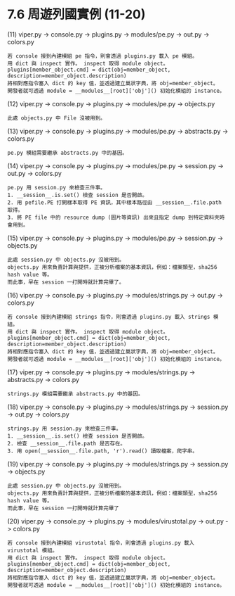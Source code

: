 # 7.6 周遊列國實例 \(11-20\)

\(11\) viper.py -&gt; console.py -&gt; plugins.py -&gt; modules/pe.py -&gt; out.py -&gt; colors.py

```text
若 console 接到內建模組 pe 指令，則會透過 plugins.py 載入 pe 模組。
用 dict 與 inspect 實作。 inspect 取得 module object。
plugins[member_object.cmd] = dict(obj=member_object, description=member_object.description)
將相對應指令塞入 dict 的 key 值，並透過建立巢狀字典，將 obj=member_object。
開發者就可透過 module = __modules__[root]['obj']() 初始化模組的 instance。
```

\(12\) viper.py -&gt; console.py -&gt; plugins.py -&gt; modules/pe.py -&gt; objects.py

```text
此處 objects.py 中 File 沒被用到。
```

\(13\) viper.py -&gt; console.py -&gt; plugins.py -&gt; modules/pe.py -&gt; abstracts.py -&gt; colors.py

```text
pe.py 模組需要繼承 abstracts.py 中的基因。
```

\(14\) viper.py -&gt; console.py -&gt; plugins.py -&gt; modules/pe.py -&gt; session.py -&gt; out.py -&gt; colors.py

```text
pe.py 用 session.py 來檢查三件事。
1. __session__.is.set() 檢查 session 是否開啟。
2. 用 pefile.PE 打開樣本取得 PE 資訊，其中樣本路徑由 __session__.file.path 取得。
3. 將 PE file 中的 resource dump (圖片等資訊) 出來且指定 dump 到特定資料夾時會用到。
```

\(15\) viper.py -&gt; console.py -&gt; plugins.py -&gt; modules/pe.py -&gt; session.py -&gt; objects.py

```text
此處 session.py 中 objects.py 沒被用到。
objects.py 用來負責計算與提供，正被分析檔案的基本資訊，例如：檔案類型，sha256 hash value 等。
而此事，早在 session 一打開時就計算完畢了。
```

\(16\) viper.py -&gt; console.py -&gt; plugins.py -&gt; modules/strings.py -&gt; out.py -&gt; colors.py

```text
若 console 接到內建模組 strings 指令，則會透過 plugins.py 載入 strings 模組。
用 dict 與 inspect 實作。 inspect 取得 module object。
plugins[member_object.cmd] = dict(obj=member_object, description=member_object.description)
將相對應指令塞入 dict 的 key 值，並透過建立巢狀字典，將 obj=member_object。
開發者就可透過 module = __modules__[root]['obj']() 初始化模組的 instance。
```

\(17\) viper.py -&gt; console.py -&gt; plugins.py -&gt; modules/strings.py -&gt; abstracts.py -&gt; colors.py

```text
strings.py 模組需要繼承 abstracts.py 中的基因。 
```

\(18\) viper.py -&gt; console.py -&gt; plugins.py -&gt; modules/strings.py -&gt; session.py -&gt; out.py -&gt; colors.py

```text
strings.py 用 session.py 來檢查三件事。
1. __session__.is.set() 檢查 session 是否開啟。
2. 檢查 __session__.file.path 是否存在。
3. 用 open(__session__.file.path, 'r').read() 讀取檔案，爬字串。
```

\(19\) viper.py -&gt; console.py -&gt; plugins.py -&gt; modules/strings.py -&gt; session.py -&gt; objects.py

```text
此處 session.py 中 objects.py 沒被用到。
objects.py 用來負責計算與提供，正被分析檔案的基本資訊，例如：檔案類型，sha256 hash value 等。
而此事，早在 session 一打開時就計算完畢了
```

\(20\) viper.py -&gt; console.py -&gt; plugins.py -&gt; modules/virustotal.py -&gt; out.py -&gt; colors.py

```text
若 console 接到內建模組 virustotal 指令，則會透過 plugins.py 載入 virustotal 模組。
用 dict 與 inspect 實作。 inspect 取得 module object。
plugins[member_object.cmd] = dict(obj=member_object, description=member_object.description)
將相對應指令塞入 dict 的 key 值，並透過建立巢狀字典，將 obj=member_object。
開發者就可透過 module = __modules__[root]['obj']() 初始化模組的 instance。
```




